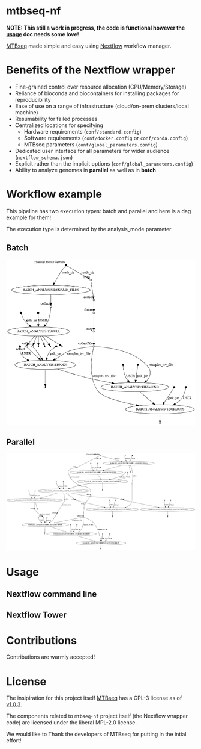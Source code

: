 # mtbseq-nf

**NOTE: This still a work in progress, the code is functional however the [usage](#Usage) doc needs some love!**

[MTBseq](https://github.com/ngs-fzb/MTBseq_source) made simple and easy using [Nextflow](https://www.nextflow.io/) workflow manager. 

# Benefits of the Nextflow wrapper

- Fine-grained control over resource allocation (CPU/Memory/Storage)
- Reliance of bioconda and biocontainers for installing packages for reproducibility
- Ease of use on a range of infrastructure (cloud/on-prem clusters/local machine)
- Resumability for failed processes
- Centralized locations for specifying 
    - Hardware requirements (`conf/standard.config`)
    - Software requirements (`conf/docker.config` or `conf/conda.config`)
    - MTBseq parameters (`conf/global_parameters.config`)
- Dedicated user interface for all parameters for wider audience (`nextflow_schema.json`)
- Explicit rather than the implicit options (`conf/global_parameters.config`)
- Ability to analyze genomes in **parallel** as well as in **batch** 

# Workflow example
This pipeline has two execution types: batch and parallel and here is a dag example for them!

The execution type is determined by the analysis\_mode parameter

## Batch
![batch-workflow](./resources/dag-batch.png)

## Parallel
![parallel-workflow](./resources/dag-parallel.png)



# Usage 

## Nextflow command line


## Nextflow Tower 


# Contributions

Contributions are warmly accepted!


# License


The insipiration for this project itself [MTBseq](https://github.com/ngs-fzb/MTBseq_source) has a GPL-3 license as of [v1.0.3](https://github.com/ngs-fzb/MTBseq_source/blob/v1.0.3/LICENSE.md).

The components related to `mtbseq-nf` project itself (the Nextflow wrapper code) are licensed under the liberal MPL-2.0 license.

We would like to Thank the developers of MTBseq for putting in the intial effort!

